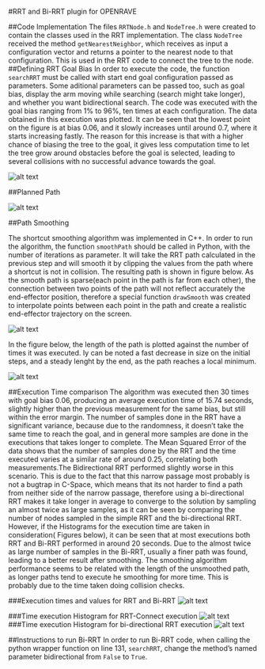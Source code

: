 [fig1]: /images/fig1.png " "
[fig2]: /images/fig2.png " "
[fig3]: /images/fig3.png " "
[fig4]: /images/fig4.png " "
[fig5]: /images/fig5.png " "
[fig6]: /images/fig6.png " "
[fig7]: /images/fig7.png " "

#RRT and Bi-RRT plugin for OPENRAVE

##Code Implementation
The files `RRTNode.h` and `NodeTree.h` were created to contain the classes used in the RRT implementation. The class `NodeTree` received the method `getNearestNeighbor`, which receives as input a configuration vector and returns a pointer to the nearest node to that configuration. This is used in the RRT code to connect the tree to the node.
##Defining RRT Goal Bias
In order to execute the code, the function `searchRRT` must be called with start end goal configuration passed as parameters. Some aditional parameters can be passed too, such as goal bias, display the arm moving while searching (search might take longer), and whether you want bidirectional search. The code was executed with the goal bias ranging from 1% to 96%, ten times at each configuration. The data obtained in this execution was plotted. It can be seen that the lowest point on the figure is at bias 0.06, and it slowly increases until around 0.7, where it starts increasing fastly. The reason for this increase is that with a higher chance of biasing the tree to the goal, it gives less computation time to let the tree grow around obstacles before the goal is selected, leading to several collisions with no successful advance towards the goal.

![alt text][fig1]

##Planned Path

![alt text][fig2]

##Path Smoothing

The shortcut smoothing algorithm was implemented in C++. In order to run the algorithm, the function `smoothPath` should be called in Python, with the number of iterations as parameter. It will take the RRT path calculated in the previous step and will smooth it by clipping the values from the path where a shortcut is not in collision. The resulting path is shown in figure below. As the smooth path is sparse(each point in the path is far from each other), the connection between two points of the path will not reflect accurately the end-effector position, therefore a special function `drawSmooth` was created to interpolate points between each point in the path and create a realistic end-effector trajectory on the screen.

![alt text][fig3]

In the figure below, the length of the path is plotted against the number of times it was executed. Iy can be noted a fast decrease in size on the initial steps, and a steady lenght by the end, as the path reaches a local minimum.

![alt text][fig4]

##Execution Time comparison
The algorithm was executed then 30 times with goal bias 0.06, producing an average execution time of 15.74 seconds, slightly higher than the previous measurement for the same bias, but still within the error margin. The number of samples done in the RRT have a significant variance, because due to the randomness, it doesn’t take the same time to reach the goal, and in general more samples are done in the executions that takes longer to complete. The Mean Squared Error of the data shows that the number of samples done by the RRT and the time executed varies at a similar rate of around 0.25, correlating both measurements.The Bidirectional RRT performed slightly worse in this scenario. This is due to the fact that this narrow passage most probably is not a bugtrap in C-Space, which means that its not harder to find a path from neither side of the narrow passage, therefore using a bi-directional RRT makes it take longer in average to converge to the solution by sampling an almost twice as large samples, as it can be seen by comparing the number of nodes sampled in the simple RRT and the bi-directional RRT. However, if the Histograms for the execution time are taken in consideration( Figures below), it can be seen that at most executions both RRT and Bi-RRT performed in around 20 seconds. Due to the almost twice as large number of samples in the Bi-RRT, usually a finer path was found, leading to a better result after smoothing.
The smoothing algorithm performance seems to be related with the length of the unsmoothed path, as longer paths tend to execute he smoothing for more time. This is probably due to the time taken doing collision checks.

###Execution times and values for RRT and Bi-RRT
![alt text][fig5]

###Time execution Histogram for RRT-Connect execution
![alt text][fig6]
###Time execution Histogram for bi-directional RRT execution
![alt text][fig7]

##Instructions to run Bi-RRT
In order to run Bi-RRT code, when calling the python wrapper function on line 131, `searchRRT`, change the method’s named parameter bidirectional from `False` to `True`.
